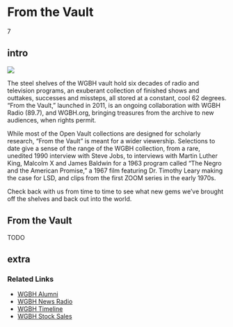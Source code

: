 # From the Vault

7

## intro

<img src='https://s3.amazonaws.com/openvault.wgbh.org/special_collections/from_the_vault/from_the_vault.png' class='pull-left'/>

The steel shelves of the WGBH vault hold six decades of radio and television programs, 
an exuberant collection of finished shows and outtakes, successes and missteps, all 
stored at a constant, cool 62 degrees. “From the Vault,” launched in 2011, is an ongoing 
collaboration with WGBH Radio (89.7), and WGBH.org, bringing treasures from the archive 
to new audiences, when rights permit.

While most of the Open Vault collections are designed for scholarly research, “From the Vault” 
is meant for a wider viewership. Selections to date give a sense of the range of the WGBH 
collection, from a rare, unedited 1990 interview with Steve Jobs, to interviews with Martin 
Luther King, Malcolm X and James Baldwin for a 1963 program called “The Negro and the American 
Promise,” a 1967 film featuring Dr. Timothy Leary making the case for LSD, and clips from 
the first ZOOM series in the early 1970s.

Check back with us from time to time to see what new gems we’ve brought off the shelves 
and back out into the world.


## From the Vault

TODO

## extra

### Related Links

- [WGBH Alumni](http://wgbhalumni.org)
- [WGBH News Radio](http://www.wgbh.org/news/wgbhnews.cfm)
- [WGBH Timeline](http://www.wgbh.org/about/history.cfm)
- [WGBH Stock Sales](http://www.wgbhstocksales.org/)
    

